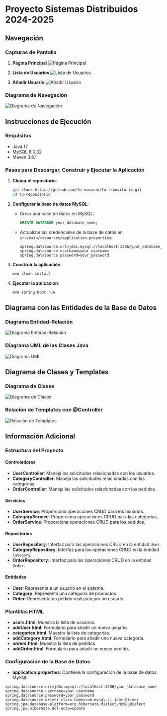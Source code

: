 
# Proyecto Sistemas Distribuidos 2024-2025

## Navegación

### Capturas de Pantalla
<!-- Añade aquí las capturas de pantalla de las páginas principales de la aplicación -->
1. **Página Principal**
   ![Página Principal](ruta/a/la/captura1.png)

2. **Lista de Usuarios**
   ![Lista de Usuarios](ruta/a/la/captura2.png)

3. **Añadir Usuario**
   ![Añadir Usuario](ruta/a/la/captura3.png)

### Diagrama de Navegación
<!-- Añade aquí el diagrama de navegación de la aplicación -->
![Diagrama de Navegación](ruta/a/diagrama-navegacion.png)

## Instrucciones de Ejecución

### Requisitos
- Java 17
- MySQL 8.0.32
- Maven 3.8.1

### Pasos para Descargar, Construir y Ejecutar la Aplicación

1. **Clonar el repositorio**:
   ```sh
   git clone https://github.com/tu-usuario/tu-repositorio.git
   cd tu-repositorio
   ```

2. **Configurar la base de datos MySQL**:
    - Crear una base de datos en MySQL:
      ```sql
      CREATE DATABASE your_database_name;
      ```
    - Actualizar las credenciales de la base de datos en `src/main/resources/application.properties`:
      ```properties
      spring.datasource.url=jdbc:mysql://localhost:3306/your_database_name
      spring.datasource.username=your_username
      spring.datasource.password=your_password
      ```

3. **Construir la aplicación**:
   ```sh
   mvn clean install
   ```

4. **Ejecutar la aplicación**:
   ```sh
   mvn spring-boot:run
   ```

## Diagrama con las Entidades de la Base de Datos

### Diagrama Entidad-Relación
<!-- Añade aquí el diagrama entidad-relación de la base de datos -->
![Diagrama Entidad-Relación](ruta/a/diagrama-er.png)

### Diagrama UML de las Clases Java
<!-- Añade aquí el diagrama UML de las clases Java -->
![Diagrama UML](ruta/a/diagrama-uml.png)

## Diagrama de Clases y Templates

### Diagrama de Clases
<!-- Añade aquí el diagrama de clases de la aplicación -->
![Diagrama de Clases](ruta/a/diagrama-clases.png)

### Relación de Templates con @Controller
<!-- Añade aquí la relación de los templates con los controladores -->
![Relación de Templates](ruta/a/relacion-templates.png)

## Información Adicional

### Estructura del Proyecto

#### Controladores
- **UserController**: Maneja las solicitudes relacionadas con los usuarios.
- **CategoryController**: Maneja las solicitudes relacionadas con las categorías.
- **OrderController**: Maneja las solicitudes relacionadas con los pedidos.

#### Servicios
- **UserService**: Proporciona operaciones CRUD para los usuarios.
- **CategoryService**: Proporciona operaciones CRUD para las categorías.
- **OrderService**: Proporciona operaciones CRUD para los pedidos.

#### Repositorios
- **UserRepository**: Interfaz para las operaciones CRUD en la entidad `User`.
- **CategoryRepository**: Interfaz para las operaciones CRUD en la entidad `Category`.
- **OrderRepository**: Interfaz para las operaciones CRUD en la entidad `Order`.

#### Entidades
- **User**: Representa a un usuario en el sistema.
- **Category**: Representa una categoría de productos.
- **Order**: Representa un pedido realizado por un usuario.

### Plantillas HTML
- **users.html**: Muestra la lista de usuarios.
- **addUser.html**: Formulario para añadir un nuevo usuario.
- **categories.html**: Muestra la lista de categorías.
- **addCategory.html**: Formulario para añadir una nueva categoría.
- **orders.html**: Muestra la lista de pedidos.
- **addOrder.html**: Formulario para añadir un nuevo pedido.

### Configuración de la Base de Datos
- **application.properties**: Contiene la configuración de la base de datos MySQL.

```properties
spring.datasource.url=jdbc:mysql://localhost:3306/your_database_name
spring.datasource.username=your_username
spring.datasource.password=your_password
spring.datasource.driver-class-name=com.mysql.cj.jdbc.Driver
spring.jpa.database-platform=org.hibernate.dialect.MySQLDialect
spring.jpa.hibernate.ddl-auto=update
```
